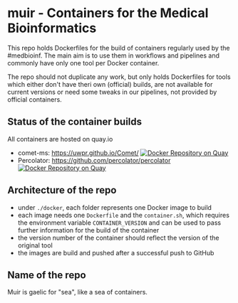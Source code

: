 # muir - Containers for the Medical Bioinformatics

This repo holds Dockerfiles for the build of containers regularly used by the #medbioinf. The main aim is to use them in workflows and pipelines and commonly have only one tool per Docker container.

The repo should not duplicate any work, but only holds Dockerfiles for tools which either don't have theri own (official) builds, are not available for current versions or need some tweaks in our pipelines, not provided by official containers.

## Status of the container builds
All containers are hosted on quay.io

- comet-ms: https://uwpr.github.io/Comet/ [![Docker Repository on Quay](https://quay.io/repository/medbioinf/comet-ms/status "Docker Repository on Quay")](https://quay.io/repository/medbioinf/comet-ms)
- Percolator: https://github.com/percolator/percolator [![Docker Repository on Quay](https://quay.io/repository/medbioinf/percolator/status "Docker Repository on Quay")](https://quay.io/repository/medbioinf/percolator)

## Architecture of the repo
- under `./docker`, each folder represents one Docker image to build
- each image needs one `Dockerfile` and the `container.sh`, which requires the environment variable `CONTAINER_VERSION` and can be used to pass further information for the build of the container
- the version number of the container should reflect the version of the original tool
- the images are build and pushed after a successful push to GitHub

## Name of the repo
Muir is gaelic for "sea", like a sea of containers.
